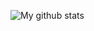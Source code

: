 ![My github stats](https://github-readme-stats.vercel.app/api?username=qwerty541&show_icons=true&include_all_commits=true&count_private=true&cache_seconds=1800&hide_border=true)
